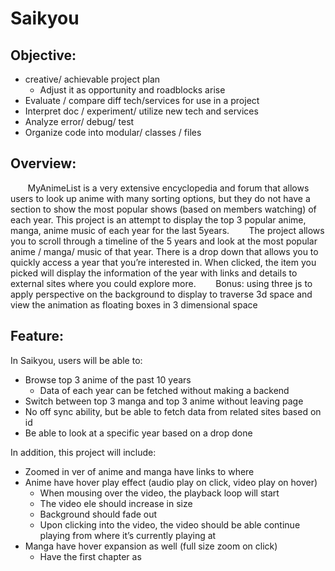 # Saikyou


## Objective: ##


* creative/ achievable project plan
    * Adjust it as opportunity and roadblocks arise
* Evaluate / compare diff tech/services for use in a project
* Interpret doc / experiment/ utilize new tech and services
* Analyze error/ debug/ test
* Organize code into modular/ classes / files

## Overview: ##


&nbsp;&nbsp;&nbsp;&nbsp;&nbsp;&nbsp; MyAnimeList is a very extensive encyclopedia and forum that allows users to look up anime with many sorting options, but they do not have a section to show the most popular shows (based on members watching) of each year. This project is an attempt to display the top 3 popular anime, manga, anime music of each year for the last 5years.
&nbsp;&nbsp;&nbsp;&nbsp;&nbsp;&nbsp; The project allows you to scroll through a timeline of the 5 years and look at the most popular anime / manga/ music of that year. There is a drop down that allows you to quickly access a year that you’re interested in. When clicked, the item you picked will display the information of the year with links and details to external sites where you could explore more.
&nbsp;&nbsp;&nbsp;&nbsp;&nbsp;&nbsp; Bonus: using three js to apply perspective on the background to display to traverse 3d space and view the animation as floating boxes in 3 dimensional space

## Feature: ##


In Saikyou, users will be able to:
- Browse top 3 anime of the past 10 years
	- Data of each year can be fetched without making a backend
- Switch between top 3 manga and top 3 anime without leaving page
- No off sync ability, but be able to fetch data from related sites based on id
- Be able to look at a specific year based on a drop done

In addition, this project will include:
- Zoomed in ver of anime and manga have links to where
- Anime have hover play effect (audio play on click, video play on hover)
	- When mousing over the video, the playback loop will start
	- The video ele should increase in size
	- Background should fade out
	- Upon clicking into the video, the video should be able continue playing from where it’s currently playing at
- Manga have hover expansion as well (full size zoom on click)
	- Have the first chapter as
